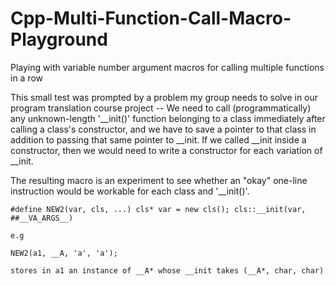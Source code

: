 # Cpp-Multi-Function-Call-Macro-Playground
Playing with variable number argument macros for calling multiple functions in a row

This small test was prompted by a problem my group needs to solve in our program translation course project -- 
We need to call (programmatically) any unknown-length '__init()' function belonging to a class immediately after calling a class's constructor, 
and we have to save a pointer to that class in addition to passing that same pointer to __init.
If we called __init inside a constructor, then we would need to write a constructor for each variation of __init.

The resulting macro is an experiment to see whether an "okay" one-line instruction would be workable for each class and '__init()'.

    #define NEW2(var, cls, ...) cls* var = new cls(); cls::__init(var, ##__VA_ARGS__)
    
    e.g
    
    NEW2(a1, __A, 'a', 'a');
    
    stores in a1 an instance of __A* whose __init takes (__A*, char, char)





